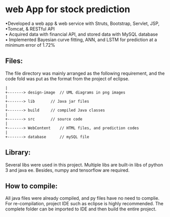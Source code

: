 # web App for stock prediction

•Developed a web app & web service with Struts, Bootstrap, Servlet, JSP, 
<br>•Tomcat, & RESTful API
<br>• Acquired data with financial API, and stored data with MySQL database
<br>• Implemented Bayesian curve fitting, ANN, and LSTM for prediction at a minimum error of 1.72%


## Files:
The file directory was mainly arranged as the following requirement, and the code fold was put as the format from the project of eclipse.
   
    |
    +-------> design-image  // UML diagrams in png images
    |
    +-------> lib       // Java jar files
    |
    +-------> build     // compiled Java classes
    |
    +-------> src       // source code
    |
    +-------> WebContent    // HTML files, and prediction codes
    |
    +-------> database      // mySQL file

## Library:
Several libs were used in this project.
Multiple libs are built-in libs of python 3 and java ee.
Besides, numpy and tensorflow are required.

## How to compile:
All java files were already compiled, and py files have no need to complie. For re-compilation, project IDE such as eclipse is highly recommended. The complete folder can be imported to IDE and then build the entire project.